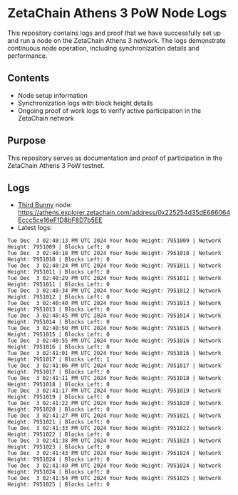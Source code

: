 # ZetaChain Athens 3 PoW Node Logs
This repository contains logs and proof that we have successfully set up and run a node on the ZetaChain Athens 3 network. The logs demonstrate continuous node operation, including synchronization details and performance.

## Contents
- Node setup information
- Synchronization logs with block height details
- Ongoing proof of work logs to verify active participation in the ZetaChain network

## Purpose
This repository serves as documentation and proof of participation in the ZetaChain Athens 3 PoW testnet.

## Logs

- [Third Bunny](https://thirdbunny.xyz/) node: https://athens.explorer.zetachain.com/address/0x225254d35dE666064Eccc5ce16eF1D8bF8D7b5EE
- Latest logs:
```
Tue Dec  3 02:40:13 PM UTC 2024 Your Node Height: 7951009 | Network Height: 7951009 | Blocks Left: 0
Tue Dec  3 02:40:18 PM UTC 2024 Your Node Height: 7951010 | Network Height: 7951010 | Blocks Left: 0
Tue Dec  3 02:40:24 PM UTC 2024 Your Node Height: 7951011 | Network Height: 7951011 | Blocks Left: 0
Tue Dec  3 02:40:29 PM UTC 2024 Your Node Height: 7951011 | Network Height: 7951011 | Blocks Left: 0
Tue Dec  3 02:40:34 PM UTC 2024 Your Node Height: 7951012 | Network Height: 7951012 | Blocks Left: 0
Tue Dec  3 02:40:40 PM UTC 2024 Your Node Height: 7951013 | Network Height: 7951013 | Blocks Left: 0
Tue Dec  3 02:40:45 PM UTC 2024 Your Node Height: 7951014 | Network Height: 7951014 | Blocks Left: 0
Tue Dec  3 02:40:50 PM UTC 2024 Your Node Height: 7951015 | Network Height: 7951015 | Blocks Left: 0
Tue Dec  3 02:40:55 PM UTC 2024 Your Node Height: 7951016 | Network Height: 7951016 | Blocks Left: 0
Tue Dec  3 02:41:01 PM UTC 2024 Your Node Height: 7951016 | Network Height: 7951017 | Blocks Left: 1
Tue Dec  3 02:41:06 PM UTC 2024 Your Node Height: 7951017 | Network Height: 7951017 | Blocks Left: 0
Tue Dec  3 02:41:11 PM UTC 2024 Your Node Height: 7951018 | Network Height: 7951018 | Blocks Left: 0
Tue Dec  3 02:41:17 PM UTC 2024 Your Node Height: 7951019 | Network Height: 7951019 | Blocks Left: 0
Tue Dec  3 02:41:22 PM UTC 2024 Your Node Height: 7951020 | Network Height: 7951020 | Blocks Left: 0
Tue Dec  3 02:41:27 PM UTC 2024 Your Node Height: 7951021 | Network Height: 7951021 | Blocks Left: 0
Tue Dec  3 02:41:33 PM UTC 2024 Your Node Height: 7951022 | Network Height: 7951022 | Blocks Left: 0
Tue Dec  3 02:41:38 PM UTC 2024 Your Node Height: 7951023 | Network Height: 7951023 | Blocks Left: 0
Tue Dec  3 02:41:43 PM UTC 2024 Your Node Height: 7951024 | Network Height: 7951024 | Blocks Left: 0
Tue Dec  3 02:41:49 PM UTC 2024 Your Node Height: 7951024 | Network Height: 7951024 | Blocks Left: 0
Tue Dec  3 02:41:54 PM UTC 2024 Your Node Height: 7951025 | Network Height: 7951025 | Blocks Left: 0
```
